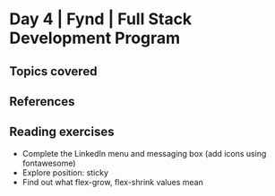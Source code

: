 # Day 4 | Fynd | Full Stack Development Program

## Topics covered

## References

## Reading exercises
- Complete the LinkedIn menu and messaging box (add icons using fontawesome)
- Explore position: sticky
- Find out what flex-grow, flex-shrink values mean

